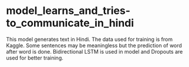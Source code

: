 # model_learns_and_tries-to_communicate_in_hindi
This model generates text in Hindi. The data used for training is from Kaggle. Some sentences may be meaningless but the prediction of word after word is done. Bidirectional LSTM is used in model and Dropouts are used for better training.
